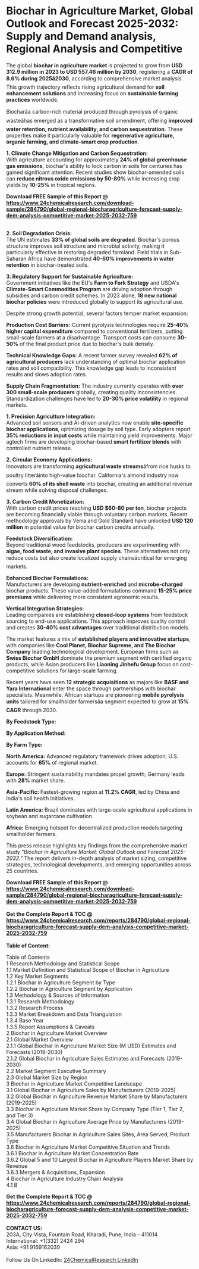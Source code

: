 <h1>Biochar in Agriculture Market, Global Outlook and Forecast 2025-2032: Supply and Demand analysis, Regional Analysis and Competitive</h1><p>The global <strong>biochar in agriculture market</strong> is projected to grow from <strong>USD 312.9 million in 2023 to USD 557.46 million by 2030</strong>, registering a <strong>CAGR of 8.6% during 2025â2030</strong>, according to comprehensive market analysis. This growth trajectory reflects rising agricultural demand for <strong>soil enhancement solutions</strong> and increasing focus on <strong>sustainable farming practices</strong> worldwide.</p><p>Biocharâa carbon-rich material produced through pyrolysis of organic wasteâhas emerged as a transformative soil amendment, offering <strong>improved water retention, nutrient availability, and carbon sequestration</strong>. These properties make it particularly valuable for <strong>regenerative agriculture, organic farming, and climate-smart crop production</strong>.</p><p><strong>1. Climate Change Mitigation and Carbon Sequestration:</strong><br>
With agriculture accounting for approximately <strong>24% of global greenhouse gas emissions</strong>, biochar's ability to lock carbon in soils for centuries has gained significant attention. Recent studies show biochar-amended soils can <strong>reduce nitrous oxide emissions by 50-80%</strong> while increasing crop yields by <strong>10-25%</strong> in tropical regions.</p><div><b>Download FREE Sample of this Report @ 
            <a href="https://www.24chemicalresearch.com/download-sample/284790/global-regional-biocharagriculture-forecast-supply-dem-analysis-competitive-market-2025-2032-759">
            https://www.24chemicalresearch.com/download-sample/284790/global-regional-biocharagriculture-forecast-supply-dem-analysis-competitive-market-2025-2032-759</a></b></div><br><p><strong>2. Soil Degradation Crisis:</strong><br>
The UN estimates <strong>33% of global soils are degraded</strong>. Biochar's porous structure improves soil structure and microbial activity, making it particularly effective in restoring degraded farmland. Field trials in Sub-Saharan Africa have demonstrated <strong>40-60% improvements in water retention</strong> in biochar-treated soils.</p><p><strong>3. Regulatory Support for Sustainable Agriculture:</strong><br>
Government initiatives like the EU's <strong>Farm to Fork Strategy</strong> and USDA's <strong>Climate-Smart Commodities Program</strong> are driving adoption through subsidies and carbon credit schemes. In 2023 alone, <strong>18 new national biochar policies</strong> were introduced globally to support its agricultural use.</p><p>Despite strong growth potential, several factors temper market expansion:</p><p><strong>Production Cost Barriers:</strong> Current pyrolysis technologies require <strong>25-40% higher capital expenditure</strong> compared to conventional fertilizers, putting small-scale farmers at a disadvantage. Transport costs can consume <strong>30-50%</strong> of the final product price due to biochar's bulk density.</p><p><strong>Technical Knowledge Gaps:</strong> A recent farmer survey revealed <strong>62% of agricultural producers</strong> lack understanding of optimal biochar application rates and soil compatibility. This knowledge gap leads to inconsistent results and slows adoption rates.</p><p><strong>Supply Chain Fragmentation:</strong> The industry currently operates with <strong>over 300 small-scale producers</strong> globally, creating quality inconsistencies. Standardization challenges have led to <strong>20-30% price volatility</strong> in regional markets.</p><p><strong>1. Precision Agriculture Integration:</strong><br>
Advanced soil sensors and AI-driven analytics now enable <strong>site-specific biochar applications</strong>, optimizing dosage by soil type. Early adopters report <strong>35% reductions in input costs</strong> while maintaining yield improvements. Major agtech firms are developing biochar-based <strong>smart fertilizer blends</strong> with controlled nutrient release.</p><p><strong>2. Circular Economy Applications:</strong><br>
Innovators are transforming <strong>agricultural waste streams</strong>âfrom rice husks to poultry litterâinto high-value biochar. California's almond industry now converts <strong>60% of its shell waste</strong> into biochar, creating an additional revenue stream while solving disposal challenges.</p><p><strong>3. Carbon Credit Monetization:</strong><br>
With carbon credit prices reaching <strong>USD $60-80 per ton</strong>, biochar projects are becoming financially viable through voluntary carbon markets. Recent methodology approvals by Verra and Gold Standard have unlocked <strong>USD 120 million</strong> in potential value for biochar carbon credits annually.</p><p><strong>Feedstock Diversification:</strong><br>
	Beyond traditional wood feedstocks, producers are experimenting with <strong>algae, food waste, and invasive plant species</strong>. These alternatives not only reduce costs but also create localized supply chainsâcritical for emerging markets.</p><p><strong>Enhanced Biochar Formulations:</strong><br>
	Manufacturers are developing <strong>nutrient-enriched</strong> and <strong>microbe-charged</strong> biochar products. These value-added formulations command <strong>15-25% price premiums</strong> while delivering more consistent agronomic results.</p><p><strong>Vertical Integration Strategies:</strong><br>
	Leading companies are establishing <strong>closed-loop systems</strong> from feedstock sourcing to end-use applications. This approach improves quality control and creates <strong>30-40% cost advantages</strong> over traditional distribution models.</p><p>The market features a mix of <strong>established players and innovative startups</strong>, with companies like <strong>Cool Planet, Biochar Supreme, and The Biochar Company</strong> leading technological development. European firms such as <strong>Swiss Biochar GmbH</strong> dominate the premium segment with certified organic products, while Asian producers like <strong>Liaoning Jinhefu Group</strong> focus on cost-competitive solutions for large-scale farming.</p><p>Recent years have seen <strong>12 strategic acquisitions</strong> as majors like <strong>BASF and Yara International</strong> enter the space through partnerships with biochar specialists. Meanwhile, African startups are pioneering <strong>mobile pyrolysis units</strong> tailored for smallholder farmersâa segment expected to grow at <strong>15% CAGR</strong> through 2030.</p><p><strong>By Feedstock Type:</strong></p><p><strong>By Application Method:</strong></p><p><strong>By Farm Type:</strong></p><p><strong>North America:</strong> Advanced regulatory framework drives adoption; U.S. accounts for <strong>65%</strong> of regional market.</p><p><strong>Europe:</strong> Stringent sustainability mandates propel growth; Germany leads with <strong>28%</strong> market share.</p><p><strong>Asia-Pacific:</strong> Fastest-growing region at <strong>11.2% CAGR</strong>, led by China and India's soil health initiatives.</p><p><strong>Latin America:</strong> Brazil dominates with large-scale agricultural applications in soybean and sugarcane cultivation.</p><p><strong>Africa:</strong> Emerging hotspot for decentralized production models targeting smallholder farmers.</p><p>This press release highlights key findings from the comprehensive market study <em>"Biochar in Agriculture Market: Global Outlook and Forecast 2025-2032."</em> The report delivers in-depth analysis of market sizing, competitive strategies, technological developments, and emerging opportunities across 25 countries.</p><div><b>Download FREE Sample of this Report @ 
            <a href="https://www.24chemicalresearch.com/download-sample/284790/global-regional-biocharagriculture-forecast-supply-dem-analysis-competitive-market-2025-2032-759">
            https://www.24chemicalresearch.com/download-sample/284790/global-regional-biocharagriculture-forecast-supply-dem-analysis-competitive-market-2025-2032-759</a></b></div><br><div><b>Get the Complete Report & TOC @ 
            <a href="https://www.24chemicalresearch.com/reports/284790/global-regional-biocharagriculture-forecast-supply-dem-analysis-competitive-market-2025-2032-759">
            https://www.24chemicalresearch.com/reports/284790/global-regional-biocharagriculture-forecast-supply-dem-analysis-competitive-market-2025-2032-759</a></b></div><br>
            <b>Table of Content:</b><p>Table of Contents<br />
1 Research Methodology and Statistical Scope<br />
1.1 Market Definition and Statistical Scope of Biochar in Agriculture<br />
1.2 Key Market Segments<br />
1.2.1 Biochar in Agriculture Segment by Type<br />
1.2.2 Biochar in Agriculture Segment by Application<br />
1.3 Methodology & Sources of Information<br />
1.3.1 Research Methodology<br />
1.3.2 Research Process<br />
1.3.3 Market Breakdown and Data Triangulation<br />
1.3.4 Base Year<br />
1.3.5 Report Assumptions & Caveats<br />
2 Biochar in Agriculture Market Overview<br />
2.1 Global Market Overview<br />
2.1.1 Global Biochar in Agriculture Market Size (M USD) Estimates and Forecasts (2019-2030)<br />
2.1.2 Global Biochar in Agriculture Sales Estimates and Forecasts (2019-2030)<br />
2.2 Market Segment Executive Summary<br />
2.3 Global Market Size by Region<br />
3 Biochar in Agriculture Market Competitive Landscape<br />
3.1 Global Biochar in Agriculture Sales by Manufacturers (2019-2025)<br />
3.2 Global Biochar in Agriculture Revenue Market Share by Manufacturers (2019-2025)<br />
3.3 Biochar in Agriculture Market Share by Company Type (Tier 1, Tier 2, and Tier 3)<br />
3.4 Global Biochar in Agriculture Average Price by Manufacturers (2019-2025)<br />
3.5 Manufacturers Biochar in Agriculture Sales Sites, Area Served, Product Type<br />
3.6 Biochar in Agriculture Market Competitive Situation and Trends<br />
3.6.1 Biochar in Agriculture Market Concentration Rate<br />
3.6.2 Global 5 and 10 Largest Biochar in Agriculture Players Market Share by Revenue<br />
3.6.3 Mergers & Acquisitions, Expansion<br />
4 Biochar in Agriculture Industry Chain Analysis<br />
4.1 B</p><div><b>Get the Complete Report & TOC @ 
            <a href="https://www.24chemicalresearch.com/reports/284790/global-regional-biocharagriculture-forecast-supply-dem-analysis-competitive-market-2025-2032-759">
            https://www.24chemicalresearch.com/reports/284790/global-regional-biocharagriculture-forecast-supply-dem-analysis-competitive-market-2025-2032-759</a></b></div><br><b>CONTACT US:</b><br>
            203A, City Vista, Fountain Road, Kharadi, Pune, India - 411014<br>
            International: +1(332) 2424 294<br>
            Asia: +91 9169162030 <br><br>
            Follow Us On LinkedIn: <a href="https://www.linkedin.com/company/24chemicalresearch/">24ChemicalResearch LinkedIn</a>